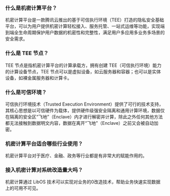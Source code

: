 ### 什么是机密计算平台？
机密计算平台是一款腾讯云推出的基于可信执行环境（TEE）打造的隐私安全基础平台，可以为用户提供机密计算轻松接入、服务托管、一站式运维等功能，实现端到端全生命周期保护用户数据的机密性和完整性，满足用户多应用多业务多场景的安全需求。

### 什么是 TEE 节点？
TEE 节点是指机密计算平台的计算承载方，拥有创建 TEE（可信执行环境）能力的计算设备节点，TEE 节点可以是虚拟设备，如云服务器和容器；也可以是实体设备，如裸金属服务器和计算卡。

### 什么是可信环境？
可信执行环境技术（Trusted Execution Environment）提供了可行的技术支持，其核心思想是以可信硬件为载体，提供硬件级强安全隔离和通用计算环境，数据仅在隔离的安全区“飞地”（Enclave）内才进行解密并计算，除此之外任何其他方法都无法接触到数据明文内容，数据在离开“飞地”（Enclave）之前又会被自动加密。

### 机密计算平台适合哪些行业使用？
机密计算平台对于医疗、金融、政务等行业都是有非常大的赋能作用的。

### 接入机密计算对系统改造量大吗？
机密计算通过 LibOS 技术可以实现对业务的0改造技术，帮助业务快速实现数据上的可用不可见。
